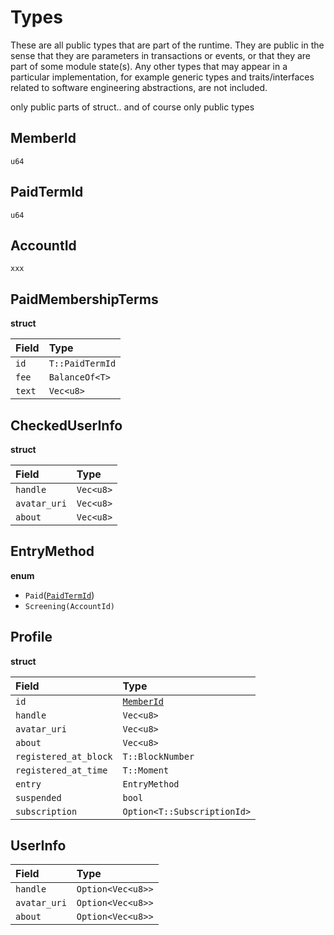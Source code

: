 
# Types

These are all public types that are part of the runtime. They are public in the sense that they are parameters in transactions or events, or that they are part of some module state(s). Any other types that may appear in a particular implementation, for example generic types and traits/interfaces related to software engineering abstractions, are not included.


only public parts of struct.. and of course only public types

## MemberId

`u64`

## PaidTermId

`u64`

## AccountId

`xxx`

## PaidMembershipTerms

**struct**

| Field                                 | Type                              |
| :------------------------------------ |:----------------------------------|
| `id`                                  | `T::PaidTermId`                   |
| `fee`                                 | `BalanceOf<T>`                    |
| `text`                                | `Vec<u8>`                         |

## CheckedUserInfo

**struct**

| Field                                 | Type                              |
| :------------------------------------ |:----------------------------------|
| `handle`                              | `Vec<u8>`                         |
| `avatar_uri`                          | `Vec<u8>`                         |
| `about`                               | `Vec<u8>`                         |

## EntryMethod

**enum**

- `Paid`([`PaidTermId`](#PaidTermId))
- `Screening(AccountId)`

## Profile

**struct**

| Field                                 | Type                              |
| :------------------------------------ |:----------------------------------|
| `id`                                  | [`MemberId`](#MemberId)   |
| `handle`                              | `Vec<u8>`                         |
| `avatar_uri`                          | `Vec<u8>`                         |
| `about`                               | `Vec<u8>`                         |
| `registered_at_block`                 | `T::BlockNumber`                  |
| `registered_at_time`                  | `T::Moment`                       |
| `entry`                               | `EntryMethod`                     |
| `suspended`                           | `bool`                            |
| `subscription`                        | `Option<T::SubscriptionId>`       |

## UserInfo

| Field                                  | Type                          |
| :------------------------------------ |:------------------------------|
| `handle`                              | `Option<Vec<u8>>`             |
| `avatar_uri`                          | `Option<Vec<u8>>`             |
| `about`                               | `Option<Vec<u8>>`             |
